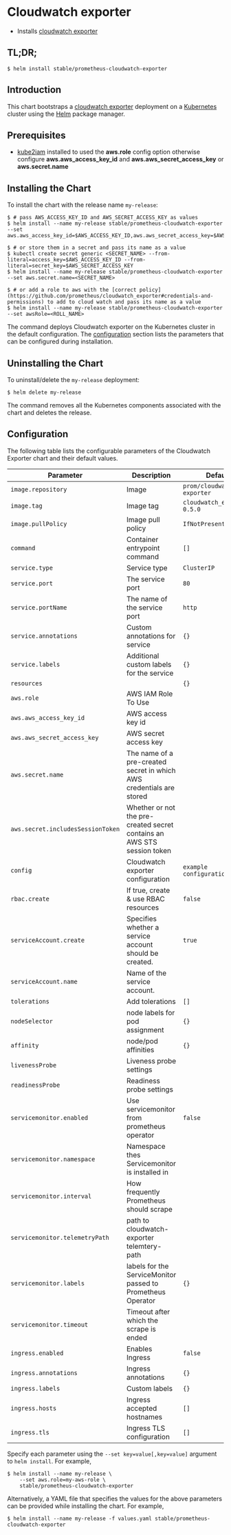 # Cloudwatch exporter

* Installs [cloudwatch exporter](http://github.com/prometheus/cloudwatch_exporter)

## TL;DR;

```console
$ helm install stable/prometheus-cloudwatch-exporter
```

## Introduction

This chart bootstraps a [cloudwatch exporter](http://github.com/prometheus/cloudwatch_exporter) deployment on a [Kubernetes](http://kubernetes.io) cluster using the [Helm](https://helm.sh) package manager.

## Prerequisites

- [kube2iam](../../stable/kube2iam) installed to used the **aws.role** config option otherwise configure **aws.aws_access_key_id** and **aws.aws_secret_access_key** or **aws.secret.name**

## Installing the Chart

To install the chart with the release name `my-release`:

```console
$ # pass AWS_ACCESS_KEY_ID and AWS_SECRET_ACCESS_KEY as values
$ helm install --name my-release stable/prometheus-cloudwatch-exporter --set aws.aws_access_key_id=$AWS_ACCESS_KEY_ID,aws.aws_secret_access_key=$AWS_SECRET_ACCESS_KEY

$ # or store them in a secret and pass its name as a value
$ kubectl create secret generic <SECRET_NAME> --from-literal=access_key=$AWS_ACCESS_KEY_ID --from-literal=secret_key=$AWS_SECRET_ACCESS_KEY
$ helm install --name my-release stable/prometheus-cloudwatch-exporter --set aws.secret.name=<SECRET_NAME>

$ # or add a role to aws with the [correct policy](https://github.com/prometheus/cloudwatch_exporter#credentials-and-permissions) to add to cloud watch and pass its name as a value
$ helm install --name my-release stable/prometheus-cloudwatch-exporter --set awsRole=<ROLL_NAME>
```

The command deploys Cloudwatch exporter on the Kubernetes cluster in the default configuration. The [configuration](#configuration) section lists the parameters that can be configured during installation.

## Uninstalling the Chart

To uninstall/delete the `my-release` deployment:

```console
$ helm delete my-release
```

The command removes all the Kubernetes components associated with the chart and deletes the release.

## Configuration

The following table lists the configurable parameters of the Cloudwatch Exporter chart and their default values.

| Parameter                         | Description                                                             | Default                     |
| --------------------------------- | ----------------------------------------------------------------------- | --------------------------- |
| `image.repository`                | Image                                                                   | `prom/cloudwatch-exporter`  |
| `image.tag`                       | Image tag                                                               | `cloudwatch_exporter-0.5.0` |
| `image.pullPolicy`                | Image pull policy                                                       | `IfNotPresent`              |
| `command`                         | Container entrypoint command                                            | `[]`                        |
| `service.type`                    | Service type                                                            | `ClusterIP`                 |
| `service.port`                    | The service port                                                        | `80`                        |
| `service.portName`                | The name of the service port                                            | `http`                      |
| `service.annotations`             | Custom annotations for service                                          | `{}`                        |
| `service.labels`                  | Additional custom labels for the service                                | `{}`                        |
| `resources`                       |                                                                         | `{}`                        |
| `aws.role`                        | AWS IAM Role To Use                                                     |                             |
| `aws.aws_access_key_id`           | AWS access key id                                                       |                             |
| `aws.aws_secret_access_key`       | AWS secret access key                                                   |                             |
| `aws.secret.name`                 | The name of a pre-created secret in which AWS credentials are stored    |                             |
| `aws.secret.includesSessionToken` | Whether or not the pre-created secret contains an AWS STS session token |                             |
| `config`                          | Cloudwatch exporter configuration                                       | `example configuration`     |
| `rbac.create`                     | If true, create & use RBAC resources                                    | `false`                     |
| `serviceAccount.create`           | Specifies whether a service account should be created.                  | `true`                      |
| `serviceAccount.name`             | Name of the service account.                                            |                             |
| `tolerations`                     | Add tolerations                                                         | `[]`                        |
| `nodeSelector`                    | node labels for pod assignment                                          | `{}`                        |
| `affinity`                        | node/pod affinities                                                     | `{}`                        |
| `livenessProbe`                   | Liveness probe settings                                                 |                             |
| `readinessProbe`                  | Readiness probe settings                                                |                             |
| `servicemonitor.enabled`          | Use servicemonitor from prometheus operator                             | `false`                     |
| `servicemonitor.namespace`        | Namespace thes Servicemonitor  is installed in                          |                             |
| `servicemonitor.interval`         | How frequently Prometheus should scrape                                 |                             |
| `servicemonitor.telemetryPath`    | path to cloudwatch-exporter telemtery-path                              |                             |
| `servicemonitor.labels`           | labels for the ServiceMonitor passed to Prometheus Operator             | `{}`                        |
| `servicemonitor.timeout`          | Timeout after which the scrape is ended                                 |                             |
| `ingress.enabled`                 | Enables Ingress                                                         | `false`                     |
| `ingress.annotations`             | Ingress annotations                                                     | `{}`                        |
| `ingress.labels`                  | Custom labels                                                           | `{}`                        |
| `ingress.hosts`                   | Ingress accepted hostnames                                              | `[]`                        |
| `ingress.tls`                     | Ingress TLS configuration                                               | `[]`                        |

Specify each parameter using the `--set key=value[,key=value]` argument to `helm install`. For example,

```console
$ helm install --name my-release \
    --set aws.role=my-aws-role \
    stable/prometheus-cloudwatch-exporter
```

Alternatively, a YAML file that specifies the values for the above parameters can be provided while installing the chart. For example,

```console
$ helm install --name my-release -f values.yaml stable/prometheus-cloudwatch-exporter
```
